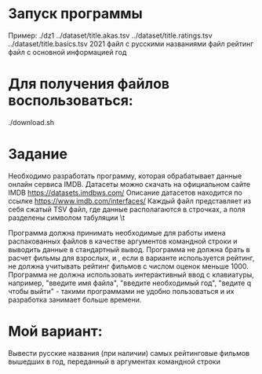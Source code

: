 # Запуск программы
Пример: ./dz1 ../dataset/title.akas.tsv ../dataset/title.ratings.tsv ../dataset/title.basics.tsv 2021
             файл с русскими названиями          файл рейтинг        файл с основной информацией  год 
# Для получения файлов воспользоваться:
./download.sh

# Задание
Необходимо разработать программу, которая обрабатывает данные онлайн сервиса IMDB.
Датасеты можно скачать на официальном сайте IMDB https://datasets.imdbws.com/
Описание датасетов находится по ссылке https://www.imdb.com/interfaces/
Каждый файл представляет из себя сжатый TSV файл, где данные располагаются в строчках, а поля разделены символом табуляции \t

Программа должна принимать необходимые для работы имена распакованных файлов в качестве аргументов командной строки и выводить данные в стандартный вывод.
Программа не должна брать в расчет фильмы для взрослых, и , если в варианте используется рейтинг, не должна учитывать рейтинг фильмов с числом оценок меньше 1000.
Программа не должна использовать интерактивный ввод с клавиатуры, например, "введите имя файла", "введите необходимый год", "ведите q чтобы выйти" - такими программами не удобно пользоваться и их разработка занимает больше времени.

# Мой вариант:
Вывести русские названия (при наличии) самых рейтинговые фильмов вышедших в год, переданный в аргументах командной строки
